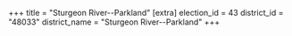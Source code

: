 +++
title = "Sturgeon River--Parkland"
[extra]
election_id = 43
district_id = "48033"
district_name = "Sturgeon River--Parkland"
+++
